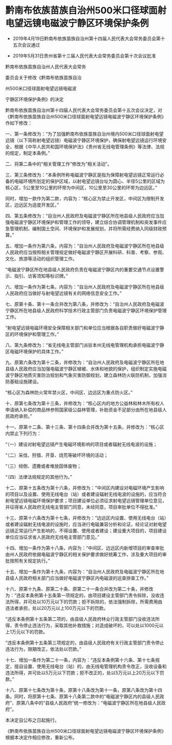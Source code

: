 # 黔南布依族苗族自治州500米口径球面射电望远镜电磁波宁静区环境保护条例

- 2019年4月19日黔南布依族苗族自治州第十四届人民代表大会常务委员会第十五次会议通过

- 2019年5月31日贵州省第十三届人民代表大会常务委员会第十次会议批准

<!-- INFO END -->

黔南布依族苗族自治州人民代表大会常务

委员会关于修改《黔南布依族苗族自治

州500米口径球面射电望远镜电磁波

宁静区环境保护条例》的决定

黔南布依族苗族自治州第十四届人民代表大会常务委员会第十五次会议决定，对《黔南布依族苗族自治州500米口径球面射电望远镜电磁波宁静区环境保护条例》作如下修改：

一、第一条修改为：“为了加强黔南布依族苗族自治州境内500米口径球面射电望远镜（以下简称射电望远镜）电磁波宁静区环境保护，确保射电望远镜运行环境安全，根据《中华人民共和国环境保护法》《贵州省无线电管理条例》等法律、法规的规定，制定本条例。”

二、将第二条中的“相关管理工作”修改为“相关活动”。

三、第三条修改为：“本条例所称电磁波宁静区是指为保障射电望远镜正常运行必备的电磁环境所划定的保护区域，以射电望远镜台址为圆心、半径5公里的区域为核心区，5公里至10公里的环带为中间区，10公里至30公里的环带为边远区。”

同时，增加一款作为第二款，内容为：“核心区为禁止开发区，中间区为限制开发区，边远区为适度开发区。”

四、第五条修改为：“自治州人民政府及电磁波宁静区所在地县级人民政府应当加强电磁波宁静区环境保护和管理工作的领导，建立综合协调管理机制和突发事件应急管理机制，编制国土空间、环境保护和发展规划，并将所需经费纳入同级财政预算。”

五、增加一条作为第六条，内容为：“自治州人民政府及电磁波宁静区所在地县级人民政府应当按照相关管理规定做好电磁波宁静区开展科研、科普、考察、参观、文化、旅游等活动的组织管理工作。

“电磁波宁静区所在地县级人民政府负责在电磁波宁静区内的重要交通节点设置警示、指引、访客须知等标识牌。”

六、增加一条作为第七条，内容为：“自治州人民政府及电磁波宁静区所在地县级人民政府应当做好与射电望远镜有关的网络信息安全工作。”

七、原第十条、第十一条合并改为第八条，并修改为：“自治州人民政府及电磁波宁静区所在地县级人民政府科学技术行政主管部门负责电磁波宁静区环境保护管理工作。

“射电望远镜电磁环境安全保障相关部门和单位应当根据各自职责做好电磁波宁静区的环境保护和管理工作。”

八、第九条修改为：“省无线电主管部门派驻本州无线电管理机构承担电磁波宁静区电磁环境保护的具体工作。”

九、原第六条改为第十二条，并修改为：“自治州人民政府及电磁波宁静区所在地县级人民政府应当加强电磁波宁静区植被、水体和地貌的保护，组织制定实施电磁波宁静区地质灾害防治规划和气象灾害防御规划，建立森林防火联防机制，加强消防基础设施建设。

“核心区为森林防火常年禁火区，中间区、边远区为重点防火区。”

十、原第七条改为第十三条，并修改为：“核心区内的地方公益林和林木所有权人申请纳入补偿的商品林参照国家级公益林管理，补助资金不足部分由所在地县级人民政府承担。”

十一、原第十二条、第十三条、第十四条合并改为第十五条，并修改为：“核心区内禁止下列行为：

“（一）建设对射电望远镜产生电磁环境影响的项目或者辐射无线电波的设施；

“（二）采伐、狩猎、开垦、烧荒等破坏环境的活动；

“（三）倾倒、遗撒或者堆放固体废物；

“（四）法律法规规定的其他行为。”

十二、原第十五条改为第十六条，并修改为：“中间区内建设对电磁环境产生影响的项目以及设置、使用无线电台（站）或者建设辐射无线电波的设施的，应当符合射电望远镜电磁环境保护要求；项目建设单位必须征求射电望远镜管理单位意见，并征得省人民政府无线电主管部门同意，未经同意，项目审批单位不得批准。”

十三、原第十六条改为第十七条，并修改为：“边远区内设置、使用无线电台（站）或者建设辐射无线电波的设施时，应当进行电磁兼容分析和论证，经论证对射电望远镜正常运行产生影响的，不得设置、使用或者建设；建设重大项目的，项目建设单位应当征求省人民政府无线电主管部门意见。”

十四、增加一条作为第十八条，内容为：“中间区、边远区内新增项目的审查审批由州人民政府依据电磁波宁静区的相关保护要求做好统筹工作，涉及重大项目的审批按照有关规定执行。”

十五、增加一条作为第十九条，内容为：“自治州人民政府及电磁波宁静区所在地县级人民政府相关部门应当做好电磁波宁静区内电磁波的巡查排查工作。”

十六、原第十九条、原第二十条、原第二十一条合并改为第二十条，并修改为：“违反本条例第十五条第一项规定的，由项目建设主管部门责令拆除，没收违法所得，并可处以10万元以下的罚款；拒不拆除的，依法强制拆除，所需费用由违法者承担，处以20万元以上100万元以下的罚款。

“违反本条例第十五条第二项的，由县级人民政府林业行政主管部门没收违法所得，责令停止违法行为，采取其他补救措施；对造成破坏的，可以处以1000元以上1万元以下的罚款。

“违反本条例第十五条第三项规定的，由县级人民政府有关行政主管部门责令停止违法行为，限期改正，依法处以罚款。”

十七、增加一条作为第二十一条，内容为：“违反本条例第十六条、第十七条规定，擅自设置、使用无线电台（站）的，由无线电管理机构责令改正，没收设备和违法所得，并可处以5万元以下罚款；拒不改正的，处以5万元以上20万元以下罚款。”

十八、原第十七条改为第十条，原第十八条改为第十一条，原第八条改为第十四条。同时，将原第十七条、原第十八条第二款中的“电磁波宁静区内的县级人民政府”、原第八条中的“县级人民政府”统一修改为：“电磁波宁静区所在地县级人民政府”。

本决定自公布之日起施行。

《黔南布依族苗族自治州500米口径球面射电望远镜电磁波宁静区环境保护条例》根据本决定作相应修改，重新公布。
